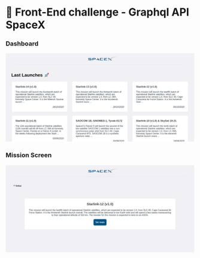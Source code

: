 # 🚀 Front-End challenge - Graphql API SpaceX

### Dashboard
![Dashboard](src/assets/img/screenshots/dashboard.jpeg)

### Mission Screen
![Mission](src/assets/img/screenshots/mission.jpeg)
